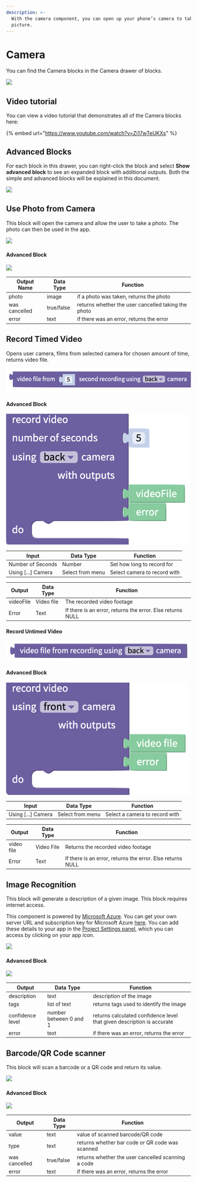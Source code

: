 ```yaml
---
description: >-
  With the camera component, you can open up your phone’s camera to take a
  picture.
---
```


# Camera

You can find the Camera blocks in the Camera drawer of blocks.

![](.gitbook/assets/camera-drawer.png)

## Video tutorial

You can view a video tutorial that demonstrates all of the Camera blocks here:

{% embed url="https://www.youtube.com/watch?v=Zi17wTeUKXs" %}

## Advanced Blocks

For each block in this drawer, you can right-click the block and select **Show advanced block** to see an expanded block with additional outputs. Both the simple and advanced blocks will be explained in this document.

![](<.gitbook/assets/image (147).png>)

## Use Photo from Camera

This block will open the camera and allow the user to take a photo. The photo can then be used in the app.

![](<.gitbook/assets/image (130).png>)

#### Advanced Block

![](<.gitbook/assets/image (172).png>)

| Output Name   | Data Type  | Function                                            |
| ------------- | ---------- | --------------------------------------------------- |
| photo         | image      | if a photo was taken, returns the photo             |
| was cancelled | true/false | returns whether the user cancelled taking the photo |
| error         | text       | if there was an error, returns the error            |

## Record Timed Video

Opens user camera, films from selected camera for chosen amount of time, returns video file.

![](.gitbook/assets/video.png)

#### Advanced Block

![](<.gitbook/assets/advanced timed.png>)

| Input               | Data Type        | Function                     |
| ------------------- | ---------------- | ---------------------------- |
| Number of Seconds   | Number           | Set how long to record for   |
| Using \[...] Camera | Select from menu | Select camera to record with |

| Output    | Data Type  | Function                                                   |
| --------- | ---------- | ---------------------------------------------------------- |
| videoFile | Video file | The recorded video footage                                 |
| Error     | Text       | If there is an error, returns the error. Else returns NULL |

#### Record Untimed Video

![](<.gitbook/assets/untimed video.png>)

#### Advanced Block

![](<.gitbook/assets/advacned untimed.png>)

| Input               | Data Type        | Function                       |
| ------------------- | ---------------- | ------------------------------ |
| Using \[...] Camera | Select from menu | Select a camera to record with |

| Output     | Data Type  | Function                                                   |
| ---------- | ---------- | ---------------------------------------------------------- |
| video file | Video File | Returns the recorded video footage                         |
| Error      | Text       | If there is an error, returns the error. Else returns NULL |

## Image Recognition

This block will generate a description of a given image. This block requires internet access.

This component is powered by [Microsoft Azure](https://blogs.microsoft.com/ai/azure-image-captioning/). You can get your own server URL and subscription key for Microsoft Azure [here](https://azure.microsoft.com/en-us/free/). You can add these details to your app in the [Project Settings panel](project-settings.md#api-keys), which you can access by clicking on your app icon.

![](<.gitbook/assets/image (176).png>)

#### Advanced Block

![](<.gitbook/assets/image (158).png>)

| Output           | Data Type              | Function                                                               |
| ---------------- | ---------------------- | ---------------------------------------------------------------------- |
| description      | text                   | description of the image                                               |
| tags             | list of text           | returns tags used to identify the image                                |
| confidence level | number between 0 and 1 | returns calculated confidence level that given description is accurate |
| error            | text                   | if there was an error, returns the error                               |

## Barcode/QR Code scanner

This block will scan a barcode or a QR code and return its value.

![](<.gitbook/assets/image (168).png>)

#### Advanced Block

![](<.gitbook/assets/image (134).png>)

| Output        | Data Type  | Function                                           |
| ------------- | ---------- | -------------------------------------------------- |
| value         | text       | value of scanned barcode/QR code                   |
| type          | text       | returns whether bar code or QR code was scanned    |
| was cancelled | true/false | returns whether the user cancelled scanning a code |
| error         | text       | if there was an error, returns the error           |
